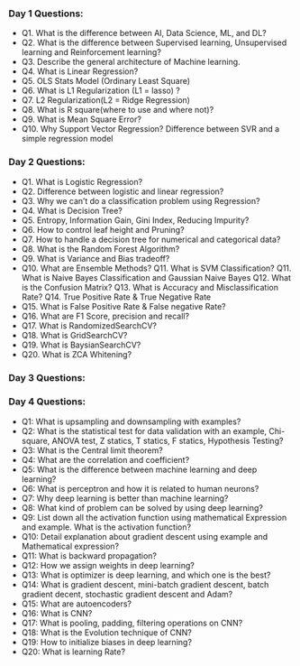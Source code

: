 ### Day 1 Questions:

- Q1. What is the difference between AI, Data Science, ML, and DL?
- Q2. What is the difference between Supervised learning, Unsupervised learning and Reinforcement learning?
- Q3. Describe the general architecture of Machine learning.
- Q4. What is Linear Regression?
- Q5. OLS Stats Model (Ordinary Least Square)
- Q6. What is L1 Regularization (L1 = lasso) ?
- Q7. L2 Regularization(L2 = Ridge Regression)
- Q8. What is R square(where to use and where not)?
- Q9. What is Mean Square Error?
- Q10. Why Support Vector Regression? Difference between SVR and a simple regression model

### Day 2 Questions:

- Q1. What is Logistic Regression?
- Q2. Difference between logistic and linear regression?
- Q3. Why we can’t do a classification problem using Regression?
- Q4. What is Decision Tree?
- Q5. Entropy, Information Gain, Gini Index, Reducing Impurity?
- Q6. How to control leaf height and Pruning?
- Q7. How to handle a decision tree for numerical and categorical
data?
- Q8. What is the Random Forest Algorithm?
- Q9. What is Variance and Bias tradeoff?
- Q10. What are Ensemble Methods?
Q11. What is SVM Classification?
Q11. What is Naive Bayes Classification and Gaussian Naive Bayes
Q12. What is the Confusion Matrix?
Q13. What is Accuracy and Misclassification Rate?
Q14. True Positive Rate & True Negative Rate
- Q15. What is False Positive Rate & False negative Rate?
- Q16. What are F1 Score, precision and recall?
- Q17. What is RandomizedSearchCV?
- Q18. What is GridSearchCV?
- Q19. What is BaysianSearchCV?
- Q20. What is ZCA Whitening?

### Day 3 Questions:



### Day 4 Questions:
- Q1: What is upsampling and downsampling with examples?
- Q2: What is the statistical test for data validation with an example, Chi-square, ANOVA test, Z statics, T statics, F statics, Hypothesis Testing?
- Q3: What is the Central limit theorem?
- Q4: What are the correlation and coefficient?
- Q5: What is the difference between machine learning and deep learning?
- Q6: What is perceptron and how it is related to human neurons?
- Q7: Why deep learning is better than machine learning?
- Q8: What kind of problem can be solved by using deep learning?
- Q9: List down all the activation function using mathematical Expression and example. What is the activation function?
- Q10: Detail explanation about gradient descent using example and Mathematical expression?
- Q11: What is backward propagation?
- Q12: How we assign weights in deep learning?
- Q13: What is optimizer is deep learning, and which one is the best?
- Q14: What is gradient descent, mini-batch gradient descent, batch gradient decent, stochastic gradient descent and Adam?
- Q15: What are autoencoders?
- Q16: What is CNN?
- Q17: What is pooling, padding, filtering operations on CNN?
- Q18: What is the Evolution technique of CNN?
- Q19: How to initialize biases in deep learning?
- Q20: What is learning Rate?
